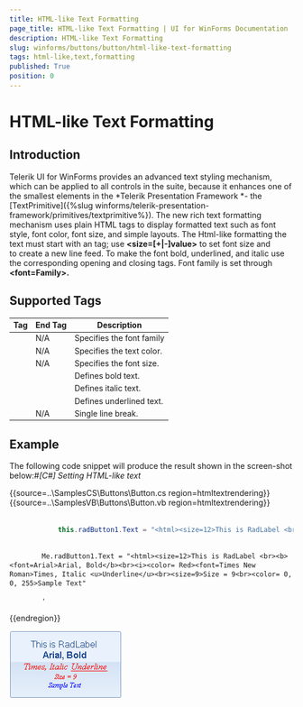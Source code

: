 ```yaml
---
title: HTML-like Text Formatting
page_title: HTML-like Text Formatting | UI for WinForms Documentation
description: HTML-like Text Formatting
slug: winforms/buttons/button/html-like-text-formatting
tags: html-like,text,formatting
published: True
position: 0
---
```


# HTML-like Text Formatting



## Introduction



Telerik UI for WinForms provides an advanced text styling mechanism, which can be applied to all controls in the suite, because it enhances one
          of the smallest elements in the *Telerik Presentation Framework *- the
          [TextPrimitive]({%slug winforms/telerik-presentation-framework/primitives/textprimitive%}). The new rich text formatting mechanism uses plain HTML tags to display
          formatted text such as font style, font color, font size, and simple layouts. The Html-like formatting the text must start with an
          __<html>__ tag; use __<size=[+|-]value>__ to set font size and
          __<br>__ to create a new line feed. To make the font bold, underlined, and italic use the corresponding opening
          and closing tags. Font family is set through __<font=Family>.__ 
        

## Supported Tags 




|  __Tag__  |  __End Tag__  |  __Description__  |
| ------ | ------ | ------ |
| __<font>__ |N/A|Specifies the font family|
| __<color>__ |N/A|Specifies the text color.|
| __<size>__ |N/A|Specifies the font size.|
| __<b>__ | __</b>__ |Defines bold text.|
| __<i>__ | __</i>__ |Defines italic text.|
| __<u>__ | __</u>__ |Defines underlined text.|
| __<br>__ |N/A|Single line break.|

## Example

The following code snippet will produce the result shown in the screen-shot below:#_[C#] Setting HTML-like text_

	



{{source=..\SamplesCS\Buttons\Button.cs region=htmltextrendering}} 
{{source=..\SamplesVB\Buttons\Button.vb region=htmltextrendering}} 

````C#

            this.radButton1.Text = "<html><size=12>This is RadLabel <br><b><font=Arial>Arial, Bold</b><br><i><color= Red><font=Times New Roman>Times, Italic <u>Underline</u><br><size=9>Size = 9<br><color= 0, 0, 255>Sample Text";
````
````VB.NET

        Me.radButton1.Text = "<html><size=12>This is RadLabel <br><b><font=Arial>Arial, Bold</b><br><i><color= Red><font=Times New Roman>Times, Italic <u>Underline</u><br><size=9>Size = 9<br><color= 0, 0, 255>Sample Text"

        '
````

{{endregion}} 


![buttons-button-html-like-text-formatting 001](images/buttons-button-html-like-text-formatting001.png)
